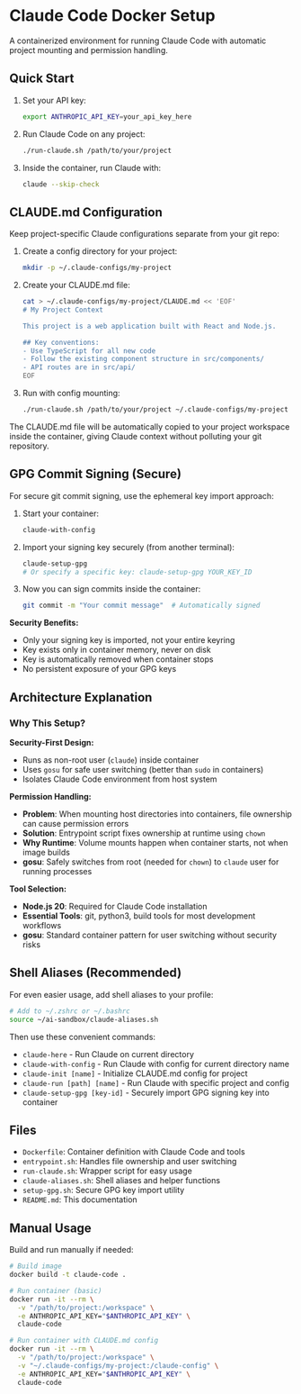 # Claude Code Docker Setup

A containerized environment for running Claude Code with automatic project mounting and permission handling.

## Quick Start

1. Set your API key:
   ```bash
   export ANTHROPIC_API_KEY=your_api_key_here
   ```

2. Run Claude Code on any project:
   ```bash
   ./run-claude.sh /path/to/your/project
   ```

3. Inside the container, run Claude with:
   ```bash
   claude --skip-check
   ```

## CLAUDE.md Configuration

Keep project-specific Claude configurations separate from your git repo:

1. Create a config directory for your project:
   ```bash
   mkdir -p ~/.claude-configs/my-project
   ```

2. Create your CLAUDE.md file:
   ```bash
   cat > ~/.claude-configs/my-project/CLAUDE.md << 'EOF'
   # My Project Context
   
   This project is a web application built with React and Node.js.
   
   ## Key conventions:
   - Use TypeScript for all new code
   - Follow the existing component structure in src/components/
   - API routes are in src/api/
   EOF
   ```

3. Run with config mounting:
   ```bash
   ./run-claude.sh /path/to/your/project ~/.claude-configs/my-project
   ```

The CLAUDE.md file will be automatically copied to your project workspace inside the container, giving Claude context without polluting your git repository.

## GPG Commit Signing (Secure)

For secure git commit signing, use the ephemeral key import approach:

1. Start your container:
   ```bash
   claude-with-config
   ```

2. Import your signing key securely (from another terminal):
   ```bash
   claude-setup-gpg
   # Or specify a specific key: claude-setup-gpg YOUR_KEY_ID
   ```

3. Now you can sign commits inside the container:
   ```bash
   git commit -m "Your commit message"  # Automatically signed
   ```

**Security Benefits:**
- Only your signing key is imported, not your entire keyring
- Key exists only in container memory, never on disk
- Key is automatically removed when container stops
- No persistent exposure of your GPG keys

## Architecture Explanation

### Why This Setup?

**Security-First Design:**
- Runs as non-root user (`claude`) inside container
- Uses `gosu` for safe user switching (better than `sudo` in containers)
- Isolates Claude Code environment from host system

**Permission Handling:**
- **Problem**: When mounting host directories into containers, file ownership can cause permission errors
- **Solution**: Entrypoint script fixes ownership at runtime using `chown` 
- **Why Runtime**: Volume mounts happen when container starts, not when image builds
- **gosu**: Safely switches from root (needed for `chown`) to `claude` user for running processes

**Tool Selection:**
- **Node.js 20**: Required for Claude Code installation
- **Essential Tools**: git, python3, build tools for most development workflows  
- **gosu**: Standard container pattern for user switching without security risks

## Shell Aliases (Recommended)

For even easier usage, add shell aliases to your profile:

```bash
# Add to ~/.zshrc or ~/.bashrc
source ~/ai-sandbox/claude-aliases.sh
```

Then use these convenient commands:
- `claude-here` - Run Claude on current directory
- `claude-with-config` - Run Claude with config for current directory name
- `claude-init [name]` - Initialize CLAUDE.md config for project
- `claude-run [path] [name]` - Run Claude with specific project and config
- `claude-setup-gpg [key-id]` - Securely import GPG signing key into container

## Files

- `Dockerfile`: Container definition with Claude Code and tools
- `entrypoint.sh`: Handles file ownership and user switching
- `run-claude.sh`: Wrapper script for easy usage
- `claude-aliases.sh`: Shell aliases and helper functions
- `setup-gpg.sh`: Secure GPG key import utility
- `README.md`: This documentation

## Manual Usage

Build and run manually if needed:

```bash
# Build image
docker build -t claude-code .

# Run container (basic)
docker run -it --rm \
  -v "/path/to/project:/workspace" \
  -e ANTHROPIC_API_KEY="$ANTHROPIC_API_KEY" \
  claude-code

# Run container with CLAUDE.md config
docker run -it --rm \
  -v "/path/to/project:/workspace" \
  -v "~/.claude-configs/my-project:/claude-config" \
  -e ANTHROPIC_API_KEY="$ANTHROPIC_API_KEY" \
  claude-code
```
